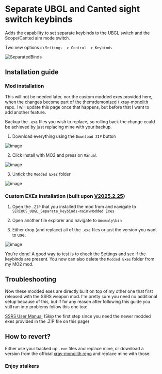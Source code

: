 # Separate UBGL and Canted sight switch keybinds
Adds the capability to set separate keybinds to the UBGL switch and the Scope/Canted aim mode switch.

Two new options in `Settings -> Control -> Keybinds`

![SeparatedBinds](https://github.com/user-attachments/assets/5f899fe1-c8cd-40c1-8967-ae7edb207cf8)

## Installation guide
### Mod installation 
This will not be needed later, nor the custom modded exes provided here, when the changes become part of the [themrdemonized / xray-monolith](https://github.com/themrdemonized/xray-monolith) repo.
I will update this page once that happens, but before that I want to add another feature.

Backup the `.exe` files you wish to replace, so rolling back the change could be achieved by just replacing mine with your backup.

1. Download everything using the `Download ZIP` button

![image](https://github.com/user-attachments/assets/4d39fcb6-5d93-443d-af68-ef04d764b058)

2. Click install with MO2 and press on `Manual`

![image](https://github.com/user-attachments/assets/0ab3cd34-4334-4686-8edd-b5be18e826cc)

3. Untick the `Modded Exes` folder

![image](https://github.com/user-attachments/assets/ac8835fe-d6c8-45c5-82ce-993dfd890877)


### Custom EXEs installation (built upon [V2025.2.25](https://github.com/themrdemonized/xray-monolith/releases/tag/2025.2.25))

1. Open the `.ZIP` that you installed the mod from and navigate to `SERIOUS_UBGL_Separate_keybinds-main\Modded Exes`

2. Open another file explorer and navigate to `Anomaly\bin`

3. Either drop (and replace) all of the `.exe` files or just the version you want to use.

![image](https://github.com/user-attachments/assets/75de9079-7a94-4f74-90f6-fde5a03b36d8)

You're done! A good way to test is to check the Settings and see if the keybinds are present. You now can also delete the `Modded Exes` folder from my MO2 mod.

## Troubleshooting

Now these modded exes are directly built on top of my other one that first released with the SSRS weapon mod.
I'm pretty sure you need no additional setup because of this, but if for any reason after following this guide you still run into problems follow this one too:

[SSRS User Manual](https://github.com/Bence7661/stalker-ssrs-user-manual?tab=readme-ov-file#modded-exes) (Skip the first step since you need the newer modded exes provided in the .ZIP file on this page)

## How to revert?

Either use your backed up `.exe` files and replace mine, or download a version from the official [xray-monolith repo](https://github.com/themrdemonized/xray-monolith) and replace mine with those.

### **Enjoy stalkers**
